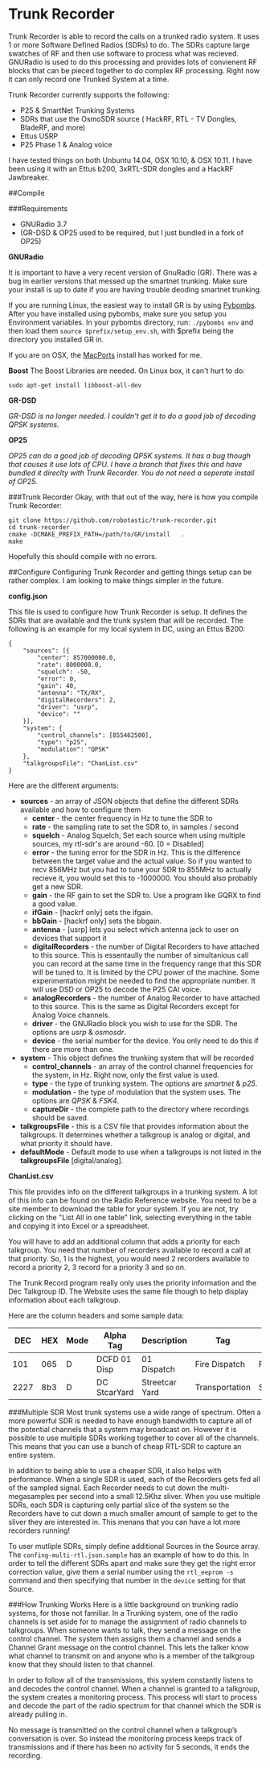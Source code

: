 Trunk Recorder
=================

Trunk Recorder is able to record the calls on a trunked radio system. It uses 1 or more Software Defined Radios (SDRs) to do. The SDRs capture large swatches of RF and then use software to process what was recieved. GNURadio is used to do this processing and provides lots of convienent RF blocks that can be pieced together to do complex RF processing. Right now it can only record one Trunked System at a time.

Trunk Recorder currently supports the following:
 - P25 & SmartNet Trunking Systems
 - SDRs that use the OsmoSDR source ( HackRF, RTL - TV Dongles, BladeRF, and more)
 - Ettus USRP
 - P25 Phase 1 & Analog voice
 
I have tested things on both Unbuntu 14.04, OSX 10.10, & OSX 10.11. I have been using it with an Ettus b200, 3xRTL-SDR dongles and a HackRF Jawbreaker.

##Compile

###Requirements
 - GNURadio 3.7
 - (GR-DSD & OP25 used to be required, but I just bundled in a fork of OP25)
  
**GNURadio**

It is important to have a very recent version of GnuRadio (GR). There was a bug in earlier versions that messed up the smartnet trunking. Make sure your install is up to date if you are having trouble deoding smartnet trunking.

If you are running Linux, the easiest way to install GR is by using [Pybombs](http://gnuradio.org/redmine/projects/pybombs/wiki). After you have installed using pybombs, make sure you setup you Environment variables. In your pybombs directory, run: `./pybombs env` and then load them `source $prefix/setup_env.sh`, with $prefix being the directory you installed GR in.

If you are on OSX, the [MacPorts](https://gnuradio.org/redmine/projects/gnuradio/wiki/MacInstall) install has worked for me.

**Boost**
The Boost Libraries are needed. On Linux box, it can't hurt to do:
```
sudo apt-get install libboost-all-dev
```

**GR-DSD**

*GR-DSD is no longer needed. I couldn't get it to do a good job of decoding QPSK systems.*

**OP25**

*OP25 can do a good job of decoding QPSK systems. It has a bug though that causes it use lots of CPU. I have a branch that fixes this and have bundled it direclty with Trunk Recorder. You do not need a seperate install of OP25.*

###Trunk Recorder
Okay, with that out of the way, here is how you compile Trunk Recorder:
```
git clone https://github.com/robotastic/trunk-recorder.git
cd trunk-recorder
cmake -DCMAKE_PREFIX_PATH=/path/to/GR/install   .
make 
```
Hopefully this should compile with no errors.

##Configure
Configuring Trunk Recorder and getting things setup can be rather complex. I am looking to make things simpler in the future.

**config.json**

This file is used to configure how Trunk Recorder is setup. It defines the SDRs that are available and the trunk system that will be recorded. The following is an example for my local system in DC, using an Ettus B200:

```
{
    "sources": [{
        "center": 857000000.0,
        "rate": 8000000.0,
        "squelch": -50,
        "error": 0,
        "gain": 40,
        "antenna": "TX/RX",
        "digitalRecorders": 2,
        "driver": "usrp",
        "device": ""
    }],
    "system": {
        "control_channels": [855462500],
        "type": "p25",
        "modulation": "QPSK"
    },
    "talkgroupsFile": "ChanList.csv"
}
```
Here are the different arguments:
 - **sources** - an array of JSON objects that define the different SDRs available and how to configure them
   - **center** - the center frequency in Hz to tune the SDR to
   - **rate** - the sampling rate to set the SDR to, in samples / second
   - **squelch** - Analog Squelch, Set each source when using multiple sources, my rtl-sdr's are around -60. [0 = Disabled]
   - **error** - the tuning error for the SDR in Hz. This is the difference between the target value and the actual value. So if you wanted to recv 856MHz but you had to tune your SDR to 855MHz to actually recieve it, you would set this to -1000000. You should also probably get a new SDR.
   - **gain** - the RF gain to set the SDR to. Use a program like GQRX to find a good value.
   - **ifGain** - [hackrf only] sets the ifgain.
   - **bbGain** - [hackrf only] sets the bbgain.
   - **antenna** - [usrp] lets you select which antenna jack to user on devices that support it
   - **digitalRecorders** - the number of Digital Recorders to have attached to this source. This is essentaully the number of simultanious call you can record at the same time in the frequency range that this SDR will be tuned to. It is limited by the CPU power of the machine. Some experimentation might be needed to find the appropriate number. It will use DSD or OP25 to decode the P25 CAI voice.
   - **analogRecorders** - the number of Analog Recorder to have attached to this source. This is the same as Digital Recorders except for Analog Voice channels.
   - **driver** - the GNURadio block you wish to use for the SDR. The options are *usrp* & *osmosdr*.
   - **device** - the serial number for the device. You only need to do this if there are more than one.
 - **system** - This object defines the trunking system that will be recorded
   - **control_channels** - an array of the control channel frequencies for the system, in Hz. Right now, only the first value is used.
   - **type** - the type of trunking system. The options are *smartnet* & *p25*.
   - **modulation** - the type of modulation that the system uses. The options are *QPSK* & *FSK4*.
   - **captureDir** - the complete path to the directory where recordings should be saved. 
 - **talkgroupsFile** - this is a CSV file that provides information about the talkgroups. It determines whether a talkgroup is analog or digital, and what priority it should have. 
 - **defaultMode** - Default mode to use when a talkgroups is not listed in the **talkgroupsFile** [digital/analog].

**ChanList.csv**

This file provides info on the different talkgroups in a trunking system. A lot of this info can be found on the Radio Reference website. You need to be a site member to download the table for your system. If you are not, try clicking on the "List All in one table" link, selecting everything in the table and copying it into Excel or a spreadsheet.

You will have to add an additional column that adds a priority for each talkgroup. You need that number of recorders available to record a call at that priority. So, 1 is the highest, you would need 2 recorders available to record a priority 2, 3 record for a priority 3 and so on.

The Trunk Record program really only uses the priority information and the Dec Talkgroup ID. The Website uses the same file though to help display information about each talkgroup.

Here are the column headers and some sample data:

| DEC |	HEX |	Mode |	Alpha Tag	| Description	| Tag |	Group | Priority |
|-----|-----|------|-----------|-------------|-----|-------|----------|
|101	| 065	| D	| DCFD 01 Disp	| 01 Dispatch |	Fire Dispatch |	Fire | 1 |
|2227 |	8b3	| D	| DC StcarYard	| Streetcar Yard |	Transportation |	Services | 3 | 

###Multiple SDR
Most trunk systems use a wide range of spectrum. Often a more powerful SDR is needed to have enough bandwidth to capture all of the potential channels that a system may broadcast on. However it is possible to use multiple SDRs working together to cover all of the channels. This means that you can use a bunch of cheap RTL-SDR to capture an entire system. 

In addition to being able to use a cheaper SDR, it also helps with performance. When a single SDR is used, each of the Recorders gets fed all of the sampled signal. Each Recorder needs to cut down the multi-megasamples per second into a small 12.5Khz sliver. When you use multiple SDRs, each SDR is capturing only partial slice of the system so the Recorders have to cut down a much smaller amount of sample to get to the sliver they are interested in. This menans that you can have a lot more recorders running!

To user mutliple SDRs, simply define additional Sources in the Source array. The `confing-multi-rtl.json.sample` has an example of how to do this. In order to tell the different SDRs apart and make sure they get the right error correction value, give them a serial number using the `rtl_eeprom -s` command and then specifying that number in the `device` setting for that Source.

###How Trunking Works
Here is a little background on trunking radio systems, for those not familiar. In a Trunking system, one of the radio channels is set aside for to manage the assignment of radio channels to talkgroups. When someone wants to talk, they send a message on the control channel. The system then assigns them a channel and sends a Channel Grant message on the control channel. This lets the talker know what channel to transmit on and anyone who is a member of the talkgroup know that they should listen to that channel.

In order to follow all of the transmissions, this system constantly listens to and decodes the control channel. When a channel is granted to a talkgroup, the system creates a monitoring process. This process will start to process and decode the part of the radio spectrum for that channel which the SDR is already pulling in.

No message is transmitted on the control channel when a talkgroup’s conversation is over. So instead the monitoring process keeps track of transmissions and if there has been no activity for 5 seconds, it ends the recording.




